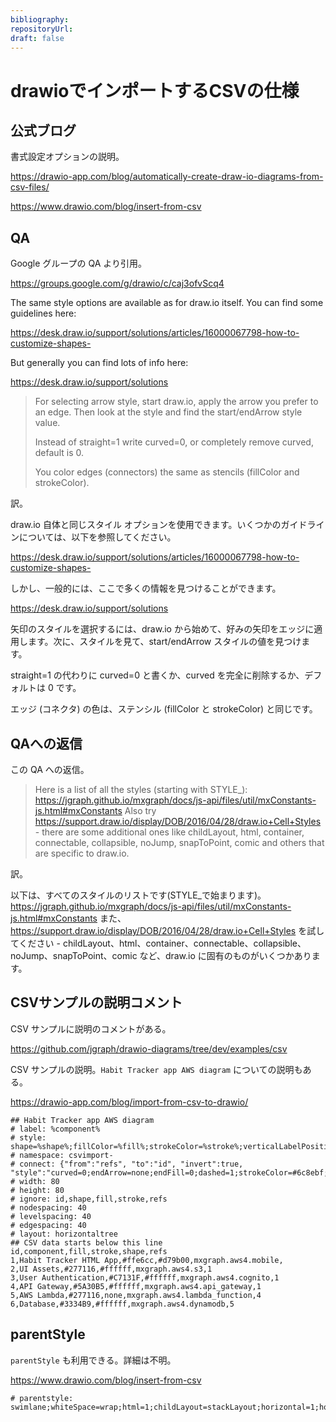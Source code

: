 ```yaml
---
bibliography: 
repositoryUrl:
draft: false
---
```


# drawioでインポートするCSVの仕様

## 公式ブログ

書式設定オプションの説明。

https://drawio-app.com/blog/automatically-create-draw-io-diagrams-from-csv-files/

https://www.drawio.com/blog/insert-from-csv

## QA

Google グループの QA より引用。

https://groups.google.com/g/drawio/c/caj3ofvScq4

The same style options are available as for draw.io itself. You can find some guidelines here:

https://desk.draw.io/support/solutions/articles/16000067798-how-to-customize-shapes-

But generally you can find lots of info here:

https://desk.draw.io/support/solutions

> For selecting arrow style, start draw.io, apply the arrow you prefer to an edge. Then look at the style and find the start/endArrow style value.
>
> Instead of straight=1 write curved=0, or completely remove curved, default is 0.
>
> You color edges (connectors) the same as stencils (fillColor and strokeColor).

訳。

draw.io 自体と同じスタイル オプションを使用できます。いくつかのガイドラインについては、以下を参照してください。

https://desk.draw.io/support/solutions/articles/16000067798-how-to-customize-shapes-

しかし、一般的には、ここで多くの情報を見つけることができます。

https://desk.draw.io/support/solutions

矢印のスタイルを選択するには、draw.io から始めて、好みの矢印をエッジに適用します。次に、スタイルを見て、start/endArrow スタイルの値を見つけます。

straight=1 の代わりに curved=0 と書くか、curved を完全に削除するか、デフォルトは 0 です。

エッジ (コネクタ) の色は、ステンシル (fillColor と strokeColor) と同じです。

## QAへの返信

この QA への返信。

> Here is a list of all the styles (starting with STYLE_): https://jgraph.github.io/mxgraph/docs/js-api/files/util/mxConstants-js.html#mxConstants Also try https://support.draw.io/display/DOB/2016/04/28/draw.io+Cell+Styles - there are some additional ones like childLayout, html, container, connectable, collapsible, noJump, snapToPoint, comic and others that are specific to draw.io.

訳。

以下は、すべてのスタイルのリストです(STYLE_で始まります)。 https://jgraph.github.io/mxgraph/docs/js-api/files/util/mxConstants-js.html#mxConstants また、https://support.draw.io/display/DOB/2016/04/28/draw.io+Cell+Styles を試してください - childLayout、html、container、connectable、collapsible、noJump、snapToPoint、comic など、draw.io に固有のものがいくつかあります。

## CSVサンプルの説明コメント

CSV サンプルに説明のコメントがある。

https://github.com/jgraph/drawio-diagrams/tree/dev/examples/csv

CSV サンプルの説明。`Habit Tracker app AWS diagram` についての説明もある。

https://drawio-app.com/blog/import-from-csv-to-drawio/

```Text
## Habit Tracker app AWS diagram
# label: %component%
# style: shape=%shape%;fillColor=%fill%;strokeColor=%stroke%;verticalLabelPosition=bottom;
# namespace: csvimport-
# connect: {"from":"refs", "to":"id", "invert":true, "style":"curved=0;endArrow=none;endFill=0;dashed=1;strokeColor=#6c8ebf;"}
# width: 80
# height: 80
# ignore: id,shape,fill,stroke,refs
# nodespacing: 40
# levelspacing: 40
# edgespacing: 40
# layout: horizontaltree
## CSV data starts below this line
id,component,fill,stroke,shape,refs
1,Habit Tracker HTML App,#ffe6cc,#d79b00,mxgraph.aws4.mobile,
2,UI Assets,#277116,#ffffff,mxgraph.aws4.s3,1
3,User Authentication,#C7131F,#ffffff,mxgraph.aws4.cognito,1
4,API Gateway,#5A30B5,#ffffff,mxgraph.aws4.api_gateway,1
5,AWS Lambda,#277116,none,mxgraph.aws4.lambda_function,4
6,Database,#3334B9,#ffffff,mxgraph.aws4.dynamodb,5
```

## parentStyle

`parentStyle` も利用できる。詳細は不明。

https://www.drawio.com/blog/insert-from-csv

```Text
# parentstyle: swimlane;whiteSpace=wrap;html=1;childLayout=stackLayout;horizontal=1;horizontalStack=0;resizeParent=1;resizeLast=0;collapsible=1;
```
